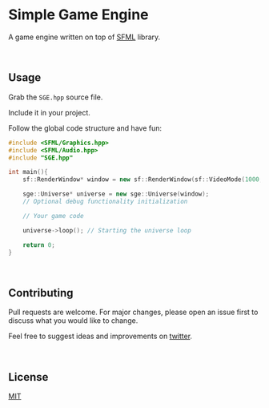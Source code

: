 # Simple Game Engine

A game engine written on top of [SFML](https://www.sfml-dev.org/) library.

<br>

## Usage

Grab the `SGE.hpp` source file.

Include it in your project.

Follow the global code structure and have fun:

```C++
#include <SFML/Graphics.hpp>
#include <SFML/Audio.hpp>
#include "SGE.hpp"

int main(){
    sf::RenderWindow* window = new sf::RenderWindow(sf::VideoMode(1000, 600), "Test");

    sge::Universe* universe = new sge::Universe(window);
    // Optional debug functionality initialization

    // Your game code

    universe->loop(); // Starting the universe loop

    return 0;
}
```

<br>

## Contributing

Pull requests are welcome. For major changes, please open an issue first to discuss what you would like to change.

Feel free to suggest ideas and improvements on [twitter](https://twitter.com/codeandjoy).

<br>

## License

[MIT](https://choosealicense.com/licenses/mit/)